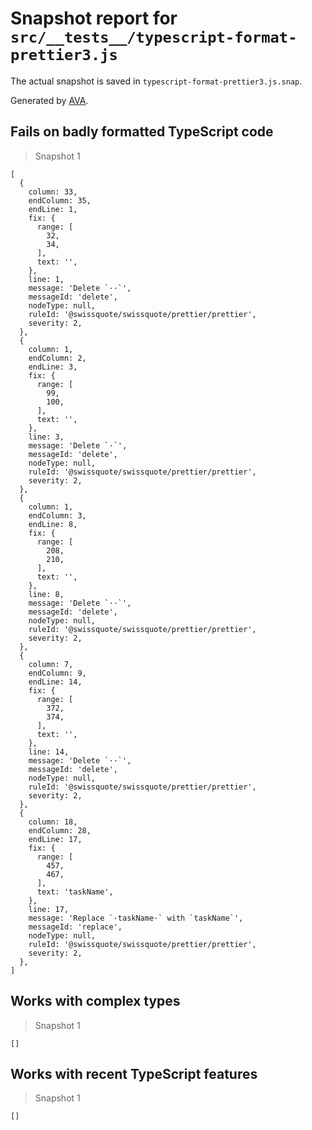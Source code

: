 # Snapshot report for `src/__tests__/typescript-format-prettier3.js`

The actual snapshot is saved in `typescript-format-prettier3.js.snap`.

Generated by [AVA](https://avajs.dev).

## Fails on badly formatted TypeScript code

> Snapshot 1

    [
      {
        column: 33,
        endColumn: 35,
        endLine: 1,
        fix: {
          range: [
            32,
            34,
          ],
          text: '',
        },
        line: 1,
        message: 'Delete `··`',
        messageId: 'delete',
        nodeType: null,
        ruleId: '@swissquote/swissquote/prettier/prettier',
        severity: 2,
      },
      {
        column: 1,
        endColumn: 2,
        endLine: 3,
        fix: {
          range: [
            99,
            100,
          ],
          text: '',
        },
        line: 3,
        message: 'Delete `·`',
        messageId: 'delete',
        nodeType: null,
        ruleId: '@swissquote/swissquote/prettier/prettier',
        severity: 2,
      },
      {
        column: 1,
        endColumn: 3,
        endLine: 8,
        fix: {
          range: [
            208,
            210,
          ],
          text: '',
        },
        line: 8,
        message: 'Delete `··`',
        messageId: 'delete',
        nodeType: null,
        ruleId: '@swissquote/swissquote/prettier/prettier',
        severity: 2,
      },
      {
        column: 7,
        endColumn: 9,
        endLine: 14,
        fix: {
          range: [
            372,
            374,
          ],
          text: '',
        },
        line: 14,
        message: 'Delete `··`',
        messageId: 'delete',
        nodeType: null,
        ruleId: '@swissquote/swissquote/prettier/prettier',
        severity: 2,
      },
      {
        column: 18,
        endColumn: 28,
        endLine: 17,
        fix: {
          range: [
            457,
            467,
          ],
          text: 'taskName',
        },
        line: 17,
        message: 'Replace `·taskName·` with `taskName`',
        messageId: 'replace',
        nodeType: null,
        ruleId: '@swissquote/swissquote/prettier/prettier',
        severity: 2,
      },
    ]

## Works with complex types

> Snapshot 1

    []

## Works with recent TypeScript features

> Snapshot 1

    []
